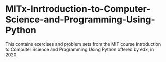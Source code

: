 # MITx-Inrtroduction-to-Computer-Science-and-Programming-Using-Python
This contains exercises and problem sets from the MIT course Introduction to Computer Science and Programming Using Python offered by edx, in 2020.
